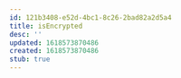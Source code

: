```yaml
---
id: 121b3408-e52d-4bc1-8c26-2bad82a2d5a4
title: isEncrypted
desc: ''
updated: 1618573870486
created: 1618573870486
stub: true
---
```



